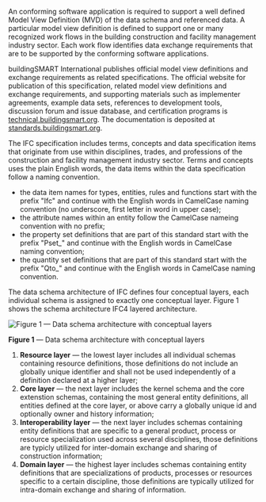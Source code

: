 An conforming software application is required to support a well defined Model View Definition (MVD) of the data schema and referenced data. A particular model view definition is defined to support one or many recognized work flows in the building construction and facility management industry sector. Each work flow identifies data exchange requirements that are to be supported by the conforming software applications. 
 
buildingSMART International publishes official model view definitions and exchange requirements as related specifications. The official website for publication of this specification, related model view definitions and exchange requirements, and supporting materials such as implementer agreements, example data sets, references to development tools, discussion forum and issue database, and certification programs is [technical.buildingsmart.org](https://technical.buildingsmart.org). The documentation is deposited at [standards.buildingsmart.org](https://standards.buildingsmart.org). 
 
The IFC specification includes terms, concepts and data specification items that originate from use within disciplines, trades, and professions of the construction and facility management industry sector. Terms and concepts uses the plain English words, the data items within the data specification follow a naming convention. 

  * the data item names for types, entities, rules and functions start with the prefix "Ifc" and continue with the English words in CamelCase naming convention (no underscore, first letter in word in upper case); 
  * the attribute names within an entity follow the CamelCase nameing convention with no prefix; 
  * the property set definitions that are part of this standard start with the prefix "Pset_" and continue with the English words in CamelCase naming convention; 
  * the quantity set definitions that are part of this standard start with the prefix "Qto_" and continue with the English words in CamelCase naming convention. 
  
The data schema architecture of IFC defines four conceptual layers, each individual schema is assigned to exactly one conceptual layer. Figure 1 shows the schema architecture IFC4 layered architecture. 
 
![Figure 1 — Data schema architecture with conceptual layers](https://raw.githubusercontent.com/buildingSMART/IFC4.3.x-development/master/docs/img/IFC4_layered_architecture.png)

**Figure 1** — Data schema architecture with conceptual layers
 
1. **Resource layer** — the lowest layer includes all individual schemas containing resource definitions, those definitions do not include an globally unique identifier and shall not be used independently of a definition declared at a higher layer; 
2. **Core layer** — the next layer includes the kernel schema and the core extenstion schemas, containing the most general entity definitions, all entities defined at the core layer, or above carry a globally unique id and optionally owner and history information; 
3. **Interoperability layer** — the next layer includes schemas containing entity definitions that are specific to a general product, process or resource specialization used across several disciplines, those definitions are typicly utilized for inter-domain exchange and sharing of construction information; 
4. **Domain layer** — the highest layer includes schemas containing entity definitions that are specializations of products, processes or resources specific to a certain discipline, those definitions are typically utilized for intra-domain exchange and sharing of information. 
